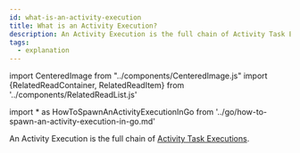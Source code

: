 ```yaml
---
id: what-is-an-activity-execution
title: What is an Activity Execution?
description: An Activity Execution is the full chain of Activity Task Executions.
tags:
  - explanation
---
```


import CenteredImage from "../components/CenteredImage.js"
import {RelatedReadContainer, RelatedReadItem} from '../components/RelatedReadList.js'

<!-- prettier-ignore -->
import * as HowToSpawnAnActivityExecutionInGo from '../go/how-to-spawn-an-activity-execution-in-go.md'

An Activity Execution is the full chain of [Activity Task Executions](/docs/content/what-is-an-activity-task-execution).

<CenteredImage
imagePath="/diagrams/activity-execution.svg"
imageSize="50"
title="Activity Execution"
/>

<CenteredImage
imagePath="/diagrams/activity-execution-with-retry.svg"
imageSize="100"
title="Activity Execution with retries"
/>

<RelatedReadContainer>
  <RelatedReadItem page={HowToSpawnAnActivityExecutionInGo} />
</RelatedReadContainer>
